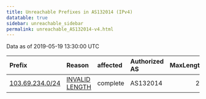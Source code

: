 ```yaml
---
title: Unreachable Prefixes in AS132014 (IPv4)
datatable: true
sidebar: unreachable_sidebar
permalink: unreachable_AS132014-v4.html
---
```


Data as of 2019-05-19 13:30:00 UTC


<div class="datatable-begin"></div>

| Prefix                                                   | Reason                                                                                                     | affected   | Authorized AS   |   MaxLength | Anchor                                       |   unreachable /24s |
|:---------------------------------------------------------|:-----------------------------------------------------------------------------------------------------------|:-----------|:----------------|------------:|:---------------------------------------------|-------------------:|
| [103.69.234.0/24](https://stat.ripe.net/103.69.234.0/24) | [INVALID LENGTH](https://rpki-validator.ripe.net/announcement-preview?asn=AS132014&prefix=103.69.234.0/24) | complete   | AS132014        |          23 | [APNIC](unreachable_APNIC_RPKI_Root-v4.html) |                  1 |

<div class="datatable-end"></div>
